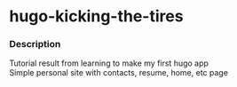 # hugo-kicking-the-tires

### Description
Tutorial result from learning to make my first hugo app   
Simple personal site with contacts, resume, home, etc page
